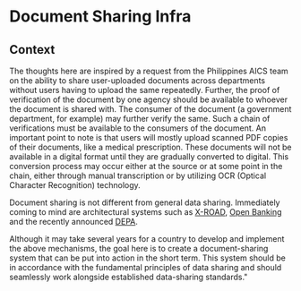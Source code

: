 # Document Sharing Infra

## Context

The thoughts here are inspired by a request from the Philippines AICS team on the ability to share user-uploaded documents across departments without users having to upload the same repeatedly. Further, the proof of verification of the document by one agency should be available to whoever the document is shared with. The consumer of the document (a government department, for example) may further verify the same. Such a chain of verifications must be available to the consumers of the document. An important point to note is that users will mostly upload scanned PDF copies of their documents, like a medical prescription. These documents will not be available in a digital format until they are gradually converted to digital. This conversion process may occur either at the source or at some point in the chain, either through manual transcription or by utilizing OCR (Optical Character Recognition) technology.

Document sharing is not different from general data sharing. Immediately coming to mind are architectural systems such as [X-ROAD](https://x-road.global/), [Open Banking](https://www.openbanking.org.uk/) and the recently announced [DEPA](https://depa.world/).

Although it may take several years for a country to develop and implement the above mechanisms, the goal here is to create a document-sharing system that can be put into action in the short term. This system should be in accordance with the fundamental principles of data sharing and should seamlessly work alongside established data-sharing standards."&#x20;

